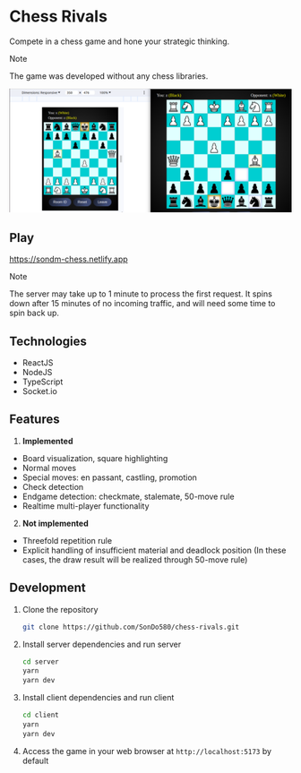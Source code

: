 # Chess Rivals

Compete in a chess game and hone your strategic thinking.

> [!NOTE]
> The game was developed without any chess libraries.

![Chess-Rivals](https://github.com/SonDo580/chess-rivals/blob/main/client/public/chess-battle.png)

## Play

https://sondm-chess.netlify.app

> [!NOTE]
> The server may take up to 1 minute to process the first request. It spins down after 15 minutes of no incoming traffic, and will need some time to spin back up.

## Technologies

- ReactJS
- NodeJS
- TypeScript
- Socket.io

## Features

1. **Implemented**

- Board visualization, square highlighting
- Normal moves
- Special moves: en passant, castling, promotion
- Check detection
- Endgame detection: checkmate, stalemate, 50-move rule
- Realtime multi-player functionality

2. **Not implemented**

- Threefold repetition rule
- Explicit handling of insufficient material and deadlock position (In these cases, the draw result will be realized through 50-move rule)

## Development

1. Clone the repository

   ```bash
   git clone https://github.com/SonDo580/chess-rivals.git
   ```

2. Install server dependencies and run server

   ```bash
   cd server
   yarn
   yarn dev
   ```

3. Install client dependencies and run client

   ```bash
   cd client
   yarn
   yarn dev
   ```

4. Access the game in your web browser at `http://localhost:5173` by default
